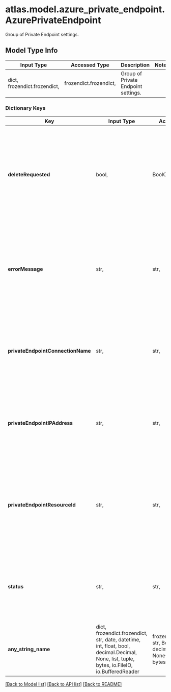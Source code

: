 # atlas.model.azure_private_endpoint.AzurePrivateEndpoint

Group of Private Endpoint settings.

## Model Type Info
Input Type | Accessed Type | Description | Notes
------------ | ------------- | ------------- | -------------
dict, frozendict.frozendict,  | frozendict.frozendict,  | Group of Private Endpoint settings. | 

### Dictionary Keys
Key | Input Type | Accessed Type | Description | Notes
------------ | ------------- | ------------- | ------------- | -------------
**deleteRequested** | bool,  | BoolClass,  | Flag that indicates whether MongoDB Cloud received a request to remove the specified private endpoint from the private endpoint service. | [optional] 
**errorMessage** | str,  | str,  | Error message returned when requesting private connection resource. The resource returns &#x60;null&#x60; if the request succeeded. | [optional] 
**privateEndpointConnectionName** | str,  | str,  | Human-readable label that MongoDB Cloud generates that identifies the private endpoint connection. | [optional] 
**privateEndpointIPAddress** | str,  | str,  | IPv4 address of the private endpoint in your Azure VNet that someone added to this private endpoint service. | [optional] 
**privateEndpointResourceId** | str,  | str,  | Unique string that identifies the Azure private endpoint&#x27;s network interface that someone added to this private endpoint service. | [optional] 
**status** | str,  | str,  | State of the Azure Private Link Service connection when MongoDB Cloud received this request. | [optional] must be one of ["INITIATING", "AVAILABLE", "FAILED", "DELETING", ] 
**any_string_name** | dict, frozendict.frozendict, str, date, datetime, int, float, bool, decimal.Decimal, None, list, tuple, bytes, io.FileIO, io.BufferedReader | frozendict.frozendict, str, BoolClass, decimal.Decimal, NoneClass, tuple, bytes, FileIO | any string name can be used but the value must be the correct type | [optional]

[[Back to Model list]](../../README.md#documentation-for-models) [[Back to API list]](../../README.md#documentation-for-api-endpoints) [[Back to README]](../../README.md)

